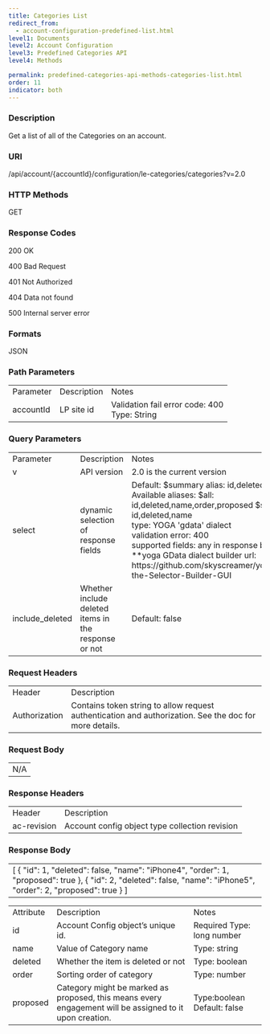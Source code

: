```yaml
---
title: Categories List
redirect_from:
  - account-configuration-predefined-list.html
level1: Documents
level2: Account Configuration
level3: Predefined Categories API
level4: Methods

permalink: predefined-categories-api-methods-categories-list.html
order: 11
indicator: both
---
```


### Description

Get a list of all of the Categories on an account.

### URI

/api/account/{accountId}/configuration/le-categories/categories?v=2.0

### HTTP Methods

GET

### Response Codes

200 OK

400 Bad Request

401 Not Authorized

404 Data not found

500 Internal server error

### Formats

JSON

### Path Parameters

<table>
  <tr>
    <td>Parameter</td>
    <td>Description</td>
    <td>Notes</td>
  </tr>
  <tr>
    <td>accountId</td>
    <td>LP site id</td>
    <td>Validation fail error code: 400<br>Type: String </td>
  </tr>
</table>


### Query Parameters

<table>
  <tr>
    <td>Parameter</td>
    <td>Description</td>
    <td>Notes</td>
  </tr>
  <tr>
    <td>v</td>
    <td>API version</td>
    <td>2.0 is the current version</td>
  </tr>
  <tr>
    <td>select</td>
    <td>dynamic selection of response fields</td>
    <td>Default: $summary alias: id,deleted,name<br>Available aliases: $all: id,deleted,name,order,proposed
$summary: id,deleted,name<br>type: YOGA 'gdata' dialect<br>validation error: 400<br>supported fields: any in response body<br>
**yoga GData dialect builder url:
https://github.com/skyscreamer/yoga/wiki/Using-the-Selector-Builder-GUI</td>
  </tr>
  <tr>
    <td>include_deleted</td>
    <td>Whether include deleted items in the response or not</td>
    <td>Default: false</td>
  </tr>
</table>


### Request Headers

<table>
  <tr>
    <td>Header</td>
    <td>Description</td>
  </tr>
  <tr>
    <td>Authorization</td>
    <td>Contains token string to allow request authentication and authorization. See the doc for more details.</td>
  </tr>
</table>


### Request Body

<table>
  <tr>
    <td>N/A</td>
  </tr>
</table>


### Response Headers

<table>
  <tr>
    <td>Header</td>
    <td>Description</td>
  </tr>
  <tr>
    <td>ac-revision</td>
    <td>Account config object type collection revision</td>
  </tr>
</table>


### Response Body

<table>
  <tr>
    <td>[
    {
        "id": 1,
        "deleted": false,
        "name": "iPhone4",
        "order": 1,
        "proposed": true
    },
    {
        "id": 2,
        "deleted": false,
        "name": "iPhone5",
        "order": 2,
        "proposed": true
    }
]
</td>
  </tr>
</table>


<table>
  <tr>
    <td>Attribute</td>
    <td>Description</td>
    <td>Notes</td>
  </tr>
  <tr>
    <td>id</td>
    <td>Account Config object’s unique id.</td>
    <td>Required
Type: long number</td>
  </tr>
  <tr>
    <td>name</td>
    <td>Value of Category name</td>
    <td>Type: string</td>
  </tr>
  <tr>
    <td>deleted</td>
    <td>Whether the item is deleted or not </td>
    <td>Type: boolean</td>
  </tr>
  <tr>
    <td>order</td>
    <td>Sorting order of category</td>
    <td>Type: number</td>
  </tr>
  <tr>
    <td>proposed</td>
    <td>Category might be marked as proposed, this means every engagement will be assigned to it upon creation. </td>
    <td>Type:boolean
Default: false</td>
  </tr>
</table>

